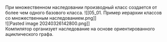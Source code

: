При множественном наследовании производный класс создается от более чем одного базового класса.
![[05_01. Пример иерархии классов со множественным наследованием.png]]  
![[Pasted image 20240326142800.png]]  
Компилятор организует наследование на основе ориентированного ациклического графа.